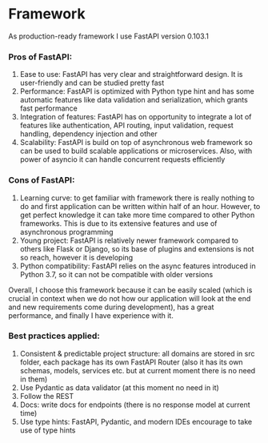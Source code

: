 # Framework
As production-ready framework I use FastAPI version 0.103.1

### Pros of FastAPI:
1) Ease to use: FastAPI has very clear and straightforward design. It is user-friendly and can be studied pretty fast
2) Performance: FastAPI is optimized with Python type hint and has some automatic features like data validation and serialization, which grants fast performance
3) Integration of features: FastAPI has on opportunity to integrate a lot of features like authentication, API routing, input validation, request handling, dependency injection and other
4) Scalability: FastAPI is build on top of asynchronous web framework so can be used to build scalable applications or microservices. Also, with power of asyncio it can handle concurrent requests efficiently
### Cons of FastAPI:
1) Learning curve: to get familiar with framework there is really nothing to do and first application can be written within half of an hour. However, to get perfect knowledge it can take more time compared to other Python frameworks. This is due to its extensive features and use of asynchronous programming
2) Young project: FastAPI is relatively newer framework compared to others like Flask or Django, so its base of plugins and extensions is not so reach, however it is developing
3) Python compatibility: FastAPI relies on the async features introduced in Python 3.7, so it can not be compatible with older versions

Overall, I choose this framework because it can be easily scaled (which is crucial in context when we do not how our application will look at the end and new requirements come during development), has a great performance, and finally I have experience with it.

### Best practices applied:
1) Consistent & predictable project structure: all domains are stored in src folder, each package has its own FastAPI Router (also it has its own schemas, models, services etc. but at current moment there is no need in them)
2) Use Pydantic as data validator (at this moment no need in it)
3) Follow the REST
4) Docs: write docs for endpoints (there is no response model at current time)
5) Use type hints: FastAPI, Pydantic, and modern IDEs encourage to take use of type hints